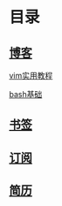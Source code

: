 # 目录

## [博客](./blog/old_read_me.md)

[vim实用教程](./Content/vim.md)

[bash基础](./blog/bash.md)

## [书签](./bookmarks/bookmark.md)

## [订阅](feed/README.md)

## [简历](RESUME.md)